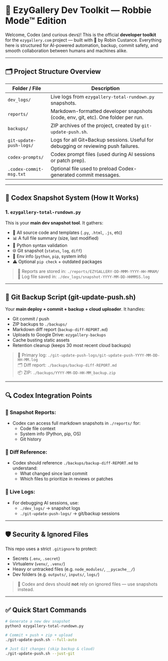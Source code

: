 # 🎨 EzyGallery Dev Toolkit — Robbie Mode™ Edition

Welcome, Codex (and curious devs)! This is the official **developer toolkit** for the `ezygallery.com` project — built with 💚 by Robin Custance. Everything here is structured for AI-powered automation, backup, commit safety, and smooth collaboration between humans and machines alike.

---

## 🗂️ Project Structure Overview

| Folder / File            | Description |
|--------------------------|-------------|
| `dev_logs/`              | Live logs from `ezygallery-total-rundown.py` snapshots. |
| `reports/`               | Markdown-formatted developer snapshots (code, env, git, etc). One folder per run. |
| `backups/`               | ZIP archives of the project, created by `git-update-push.sh`. |
| `git-update-push-logs/`  | Logs for all Git+Backup sessions. Useful for debugging or reviewing push failures. |
| `codex-prompts/`         | Codex prompt files (used during AI sessions or patch prep). |
| `.codex-commit-msg.txt`  | Optional file used to preload Codex-generated commit messages. |

---

## 🧠 Codex Snapshot System (How It Works)

### 1. `ezygallery-total-rundown.py`  
This is your **main dev snapshot tool**. It gathers:

- 📜 All source code and templates (`.py`, `.html`, `.js`, etc)
- 📊 A full file summary (size, last modified)
- 🧪 Python syntax validation
- 🌐 Git snapshot (`status`, `log`, `diff`)
- 🧬 Env info (`python`, `pip`, system info)
- ⚠️ Optional `pip check` + outdated packages

> 💾 Reports are stored in: `./reports/EZYGALLERY-DD-MMM-YYYY-HH-MMAM/`  
> 📓 Log file saved in: `./dev_logs/snapshot-YYYY-MM-DD-HHMMSS.log`

---

## 🚀 Git Backup Script (git-update-push.sh)

Your **main deploy + commit + backup + cloud uploader**. It handles:

- Git commit / push
- ZIP backups to `./backups/`
- Markdown diff report (`backup-diff-REPORT.md`)
- Uploads to Google Drive: `ezygallery-backups`
- Cache busting static assets
- Retention cleanup (keeps 30 most recent cloud backups)

> 🎯 Primary log: `./git-update-push-logs/git-update-push-YYYY-MM-DD-HH-MM.log`  
> 🗂️ Diff report: `./backups/backup-diff-REPORT.md`  
> 📦 ZIP: `./backups/YYYY-MM-DD-HH-MM_backup.zip`

---

## 🔍 Codex Integration Points

### 📁 Snapshot Reports:
- Codex can access full markdown snapshots in `./reports/` for:
  - Code file context
  - System info (Python, pip, OS)
  - Git history

### 🧪 Diff Reference:
- Codex should reference `./backups/backup-diff-REPORT.md` to understand:
  - What changed since last commit
  - Which files to prioritize in reviews or patches

### 🔎 Live Logs:
- For debugging AI sessions, use:
  - `./dev_logs/` → snapshot logs
  - `./git-update-push-logs/` → git/backup sessions

---

## 🛡️ Security & Ignored Files

This repo uses a strict `.gitignore` to protect:

- Secrets (`.env`, `.secret`)
- Virtualenv (`venv/`, `.venv/`)
- Heavy or untracked files (e.g. `node_modules/`, `__pycache__/`)
- Dev folders (e.g. `outputs/`, `inputs/`, `logs/`)

> 🧠 Codex and devs should **not** rely on ignored files — use snapshots instead.

---

## ✅ Quick Start Commands

```bash
# Generate a new dev snapshot
python3 ezygallery-total-rundown.py

# Commit + push + zip + upload
./git-update-push.sh --full-auto

# Just Git changes (skip backup & cloud)
./git-update-push.sh --just-git

